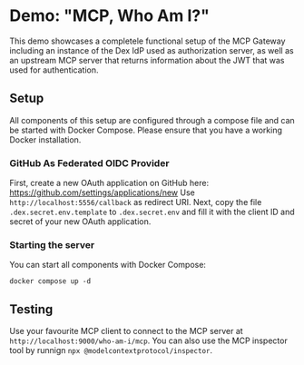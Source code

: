 # Demo: "MCP, Who Am I?"

This demo showcases a completele functional setup of the MCP Gateway including an instance of the Dex IdP used as
authorization server, as well as an upstream MCP server that returns information about the JWT that was used for
authentication.

## Setup

All components of this setup are configured through a compose file and can be started with Docker Compose.
Please ensure that you have a working Docker installation.

### GitHub As Federated OIDC Provider

First, create a new OAuth application on GitHub here: https://github.com/settings/applications/new
Use `http://localhost:5556/callback` as redirect URI.
Next, copy the file `.dex.secret.env.template` to `.dex.secret.env` and fill it with the client ID and secret of your new OAuth application.

### Starting the server

You can start all components with Docker Compose:

```shell
docker compose up -d
```

## Testing

Use your favourite MCP client to connect to the MCP server at `http://localhost:9000/who-am-i/mcp`.
You can also use the MCP inspector tool by runnign `npx @modelcontextprotocol/inspector`.

